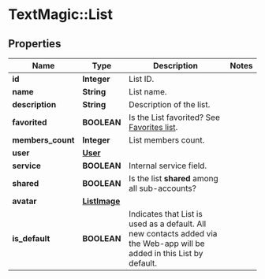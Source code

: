 # TextMagic::List

## Properties
Name | Type | Description | Notes
------------ | ------------- | ------------- | -------------
**id** | **Integer** | List ID. | 
**name** | **String** | List name. | 
**description** | **String** | Description of the list. | 
**favorited** | **BOOLEAN** | Is the List favorited? See [Favorites list](https://docs.textmagic.com/#operation/getFavourites). | 
**members_count** | **Integer** | List members count. | 
**user** | [**User**](User.md) |  | 
**service** | **BOOLEAN** | Internal service field. | 
**shared** | **BOOLEAN** | Is the list **shared** among all sub-accounts? | 
**avatar** | [**ListImage**](ListImage.md) |  | 
**is_default** | **BOOLEAN** | Indicates that List is used as a default. All new contacts added via the Web-app will be added in this List by default. | 


